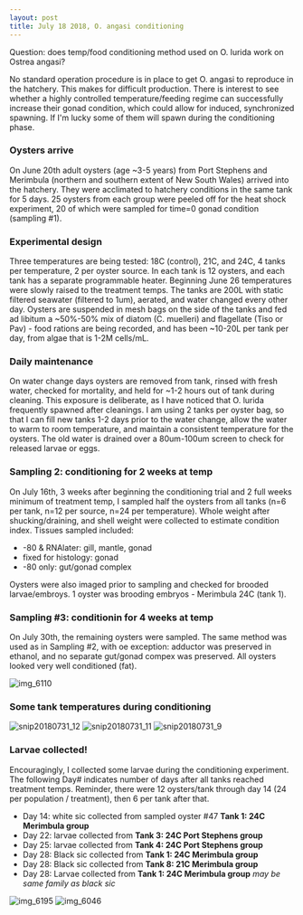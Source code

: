 ```yaml
---
layout: post
title: July 18 2018, O. angasi conditioning
---
```


Question: does temp/food conditioning method used on O. lurida work on Ostrea angasi? 

No standard operation procedure is in place to get O. angasi to reproduce in the hatchery. This makes for difficult production. There is interest to see whether a highly controlled temperature/feeding regime can successfully increase their gonad condition, which could allow for induced, synchronized spawning. If I'm lucky some of them will spawn during the conditioning phase.  

### Oysters arrive 

On June 20th adult oysters (age ~3-5 years) from Port Stephens and Merimbula (northern and southern extent of New South Wales) arrived into the hatchery.  They were acclimated to hatchery conditions in the same tank for 5 days. 25 oysters from each group were peeled off for the heat shock experiment, 20 of which were sampled for time=0 gonad condition (sampling #1).

### Experimental design 

Three temperatures are being tested:  18C (control), 21C, and 24C, 4 tanks per temperature, 2 per oyster source.  In each tank is 12 oysters, and each tank has a separate programmable heater.  Beginning June 26 temperatures were slowly raised to the treatment temps. The tanks are 200L with static filtered seawater (filtered to 1um), aerated, and water changed every other day.  Oysters are suspended in mesh bags on the side of the tanks and fed ad libitum a ~50%-50% mix of diatom (C. muelleri) and flagellate (Tiso or Pav) - food rations are being recorded, and has been ~10-20L per tank per day, from algae that is 1-2M cells/mL.

### Daily maintenance 

On water change days oysters are removed from tank, rinsed with fresh water, checked for mortality, and held for ~1-2 hours out of tank during cleaning. This exposure is deliberate, as I have noticed that O. lurida frequently spawned after cleanings. I am using 2 tanks per oyster bag, so that I can fill new tanks 1-2 days prior to the water change, allow the water to warm to room temperature, and maintain a consistent temperature for the oysters. The old water is drained over a 80um-100um screen to check for released larvae or eggs. 

### Sampling 2: conditioning for 2 weeks at temp 

On July 16th, 3 weeks after beginning the conditioning trial and 2 full weeks minimum of treatment temp, I sampled half the oysters from all tanks (n=6 per tank, n=12 per source, n=24 per temperature).  Whole weight after shucking/draining, and shell weight were collected to estimate condition index.  Tissues sampled included: 
  * -80 & RNAlater: gill, mantle, gonad  
  * fixed for histology: gonad  
  * -80 only: gut/gonad complex  

Oysters were also imaged prior to sampling and checked for brooded larvae/embroys.  1 oyster was brooding embryos - Merimbula 24C (tank 1). 

### Sampling #3: conditionin for 4 weeks at temp 

On July 30th, the remaining oysters were sampled. The same method was used as in Sampling #2, with oe exception: adductor was preserved in ethanol, and no separate gut/gonad compex was preserved. All oysters looked very well conditioned (fat). 

![img_6110](https://user-images.githubusercontent.com/17264765/43449054-d456f928-94f2-11e8-9a33-62ca2473fe97.jpg)

### Some tank temperatures during conditioning 
![snip20180731_12](https://user-images.githubusercontent.com/17264765/43449212-371751ac-94f3-11e8-80d9-defdf554e9bf.png)
![snip20180731_11](https://user-images.githubusercontent.com/17264765/43449221-3aeaafc2-94f3-11e8-9b01-462775db695e.png)
![snip20180731_9](https://user-images.githubusercontent.com/17264765/43449229-419f5fb6-94f3-11e8-8e85-8e280196f1a1.png)


### Larvae collected! 

Encouragingly, I collected some larvae during the conditioning experiment. The following Day# indicates number of days after all tanks reached treatment temps. Reminder, there were 12 oysters/tank through day 14 (24 per population / treatment), then 6 per tank after that.  
  - Day 14: white sic collected from sampled oyster #47 **Tank 1: 24C Merimbula group**  
  - Day 22: larvae collected from **Tank 3: 24C Port Stephens group**  
  - Day 25: larvae collected from **Tank 4: 24C Port Stephens group**  
  - Day 28: Black sic collected from **Tank 1: 24C Merimbula group**  
  - Day 28: Black sic collected from **Tank 8: 21C Merimbula group**  
  - Day 28: Larvae collected from **Tank 1: 24C Merimbula group** _may be same family as black sic_  

![img_6195](https://user-images.githubusercontent.com/17264765/43449148-14fa0c54-94f3-11e8-9ae6-8685935cc885.jpg)
![img_6046](https://user-images.githubusercontent.com/17264765/43449150-152c0394-94f3-11e8-92c6-cdf274c542a5.jpg)
